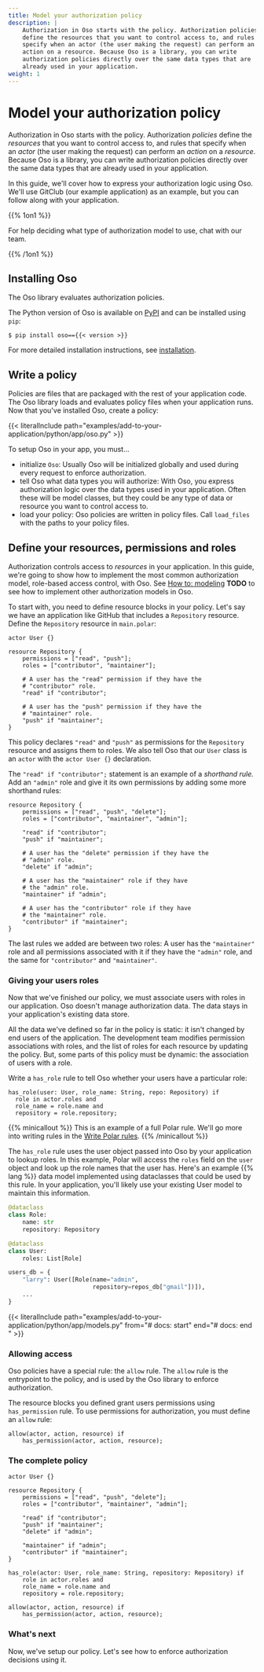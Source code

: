 ```yaml
---
title: Model your authorization policy
description: |
    Authorization in Oso starts with the policy. Authorization policies
    define the resources that you want to control access to, and rules that
    specify when an actor (the user making the request) can perform an
    action on a resource. Because Oso is a library, you can write
    authorization policies directly over the same data types that are
    already used in your application.
weight: 1
---
```


# Model your authorization policy

Authorization in Oso starts with the policy. Authorization *policies*
define the *resources* that you want to control access to, and rules
that specify when an *actor* (the user making the request) can perform
an *action* on a *resource*. Because Oso is a library, you can write
authorization policies directly over the same data types that are
already used in your application.

In this guide, we'll cover how to express your authorization logic using
Oso. We'll use GitClub (our example application) as an example, but you
can follow along with your application.

{{% 1on1 %}}

For help deciding what type of authorization model to use, chat with our
team.

{{% /1on1 %}}

## Installing Oso

The Oso library evaluates authorization policies.

The Python version of Oso is available on [PyPI](https://pypi.org/project/oso/)
and can be installed using `pip`:

```console
$ pip install oso=={{< version >}}
```

For more detailed installation instructions, see
[installation](/reference/installation).

## Write a policy

Policies are files that are packaged with the rest of your application
code. The Oso library loads and evaluates policy files when your
application runs. Now that you've installed Oso, create a policy:

{{< literalInclude path="examples/add-to-your-application/python/app/oso.py" >}}

To setup Oso in your app, you must...

- initialize `Oso`: Usually Oso will be initialized globally and used
during every request to enforce authorization.
- tell Oso what data types you will authorize: With Oso, you express
  authorization logic over the data types used in your application. Often
  these will be model classes, but they could be any type of data or
  resource you want to control access to.
- load your policy: Oso policies are written in policy files. Call
  `load_files` with the paths to your policy files.

## Define your resources, permissions and roles

Authorization controls access to *resources* in your application. In
this guide, we're going to show how to implement the most common
authorization model, role-based access control, with Oso. See [How to:
modeling](TODO) **TODO** to see how to implement other authorization
models in Oso.

To start with, you need to define resource blocks in your policy. Let's
say we have an application like GitHub that includes a `Repository`
resource. Define the `Repository` resource in `main.polar`:

```polar
actor User {}

resource Repository {
    permissions = ["read", "push"];
    roles = ["contributor", "maintainer"];

    # A user has the "read" permission if they have the
    # "contributor" role.
    "read" if "contributor";

    # A user has the "push" permission if they have the
    # "maintainer" role.
    "push" if "maintainer";
}
```

This policy declares `"read"` and `"push"` as permissions for the
`Repository` resource and assigns them to roles. We also tell Oso
that our `User` class is an `actor` with the `actor User {}`
declaration.

The `"read" if "contributor";` statement is an example of a *shorthand rule.*
Add an `"admin"` role and give it its own permissions by adding some
more shorthand rules:

```polar
resource Repository {
    permissions = ["read", "push", "delete"];
    roles = ["contributor", "maintainer", "admin"];

    "read" if "contributor";
    "push" if "maintainer";

	# A user has the "delete" permission if they have the
	# "admin" role.
	"delete" if "admin";

	# A user has the "maintainer" role if they have
	# the "admin" role.
    "maintainer" if "admin";

	# A user has the "contributor" role if they have
	# the "maintainer" role.
    "contributor" if "maintainer";
}
```

The last rules we added are between two roles: A user has the
`"maintainer"` role and all permissions associated with it if they have the
`"admin"` role, and the same for `"contributor"` and `"maintainer"`.

### Giving your users roles

Now that we've finished our policy, we must associate users with roles
in our application. Oso doesn't manage authorization data. The data
stays in your application's existing data store.

All the data we've defined so far in the policy is static: it isn't
changed by end users of the application. The development team
modifies permission associations with roles, and the list of roles for
each resource by updating the policy. But, some parts of this policy
must be dynamic: the association of users with a role.

Write a `has_role` rule to tell Oso whether your users have a particular
role:

```polar
has_role(user: User, role_name: String, repo: Repository) if
  role in actor.roles and
  role_name = role.name and
  repository = role.repository;
```

{{% minicallout %}}
This is an example of a full Polar rule. We'll go more into writing
rules in the [Write Polar rules](write-rules).
{{% /minicallout %}}

The `has_role` rule uses the user object passed into Oso by your
application to lookup roles. In this example, Polar will access the
`roles` field on the `user` object and look up the role names that
the user has. Here's an example {{% lang %}} data model implemented using
dataclasses that could be used by this rule. In your application, you'll
likely use your existing User model to maintain this information.

```python
@dataclass
class Role:
    name: str
    repository: Repository

@dataclass
class User:
    roles: List[Role]

users_db = {
    "larry": User([Role(name="admin",
                        repository=repos_db["gmail"])]),
    ...
}
```

{{< literalInclude
    path="examples/add-to-your-application/python/app/models.py"
    from="# docs: start"
    end="# docs: end " >}}

### Allowing access

Oso policies have a special rule: the `allow` rule. The `allow` rule is
the entrypoint to the policy, and is used by the Oso library to enforce
authorization.

The resource blocks you defined grant users permissions using
`has_permission` rule. To use permissions for authorization, you must
define an `allow` rule:

```polar
allow(actor, action, resource) if
	has_permission(actor, action, resource);
```

### The complete policy

```polar
actor User {}

resource Repository {
    permissions = ["read", "push", "delete"];
    roles = ["contributor", "maintainer", "admin"];

    "read" if "contributor";
    "push" if "maintainer";
    "delete" if "admin";

    "maintainer" if "admin";
    "contributor" if "maintainer";
}

has_role(actor: User, role_name: String, repository: Repository) if
    role in actor.roles and
    role_name = role.name and
    repository = role.repository;

allow(actor, action, resource) if
    has_permission(actor, action, resource);
```
    
### What's next

Now, we've setup our policy. Let's see how to enforce authorization
decisions using it.
